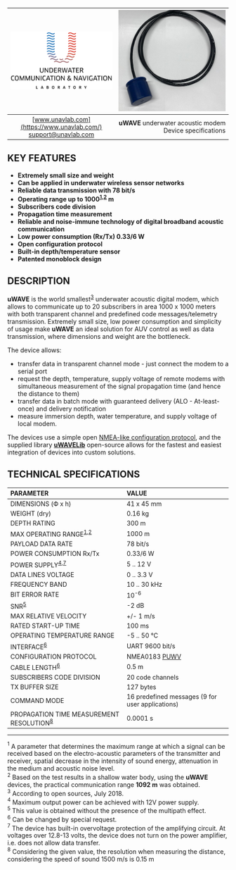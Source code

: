 | ![logo](/documentation/sm_logo.png) | ![logo](/documentation/RT_1_332820_1.png) |
| :---: | ---: |
| [www.unavlab.com](https://www.unavlab.com/) <br/> [support@unavlab.com](mailto:support@unavlab.com) | **uWAVE** underwater acoustic modem <br/> Device specifications |

## KEY FEATURES

* **Extremely small size and weight**
* **Can be applied in underwater wireless sensor networks**
* **Reliable data transmission with 78 bit/s**
* **Operating range up to 1000<sup>[1](#footnote1),[2](#footnote2)</sup> m**
* **Subscribers code division**
* **Propagation time measurement**
* **Reliable and noise-immune technology of digital broadband acoustic communication**
* **Low power consumption (Rx/Tx) 0.33/6 W**
* **Open configuration protocol**
* **Built-in depth/temperature sensor**
* **Patented monoblock design**

## DESCRIPTION

**uWAVE** is the world smallest<sup>[3](#footnote3)</sup> underwater acoustic digital modem, which allows to communicate 
up to 20 subscribers in area 1000 x 1000 meters with both transparent channel and predefined code messages/telemetry transmission.
Extremely small size, low power consumption and simplicity of usage make **uWAVE** an ideal solution for AUV control as well as data 
transmission, where dimensions and weight are the bottleneck.

The device allows:
* transfer data in transparent channel mode - just connect the modem to a serial port
* request the depth, temperature, supply voltage of remote modems with simultaneous measurement of the signal propagation time (and hence the distance to them)
* transfer data in batch mode with guaranteed delivery (ALO - At-least-once) and delivery notification
* measure immersion depth, water temperature, and supply voltage of local modem.

The devices use a simple open [NMEA-like configuration protocol](uWAVE_Protocol_Specification_en.md), and the supplied library
[**uWAVELib**](https://github.com/ucnl/uWAVELib) open-source allows for the fastest and easiest
integration of devices into custom solutions.

<div style="page-break-after: always;"></div>

## TECHNICAL SPECIFICATIONS

| PARAMETER                               | VALUE |
| :--- | :--- |
| DIMENSIONS (Ф х h)                      | 41 x 45 mm |
| WEIGHT (dry)                            | 0.16 kg |
| DEPTH RATING                            | 300 m |
| MAX OPERATING RANGE<sup>[1](#footnote1),[2](#footnote2)</sup> | 1000 m |
| PAYLOAD DATA RATE                       | 78 bit/s |
| POWER CONSUMPTION Rx/Tx                 | 0.33/6 W |
| POWER SUPPLY<sup>[4](#footnote4),[7](#footnote7)</sup> | 5 .. 12 V |
| DATA LINES VOLTAGE                      | 0 .. 3.3 V |
| FREQUENCY BAND                          | 10 .. 30 kHz |
| BIT ERROR RATE                          | 10<sup>-6</sup> |
| SNR<sup>[5](#footnote5)</sup>           | -2 dB |
| MAX RELATIVE VELOCITY                   | +/- 1 m/s |
| RATED START-UP TIME                     | 100 ms |
| OPERATING TEMPERATURE RANGE             | -5 .. 50 °C |
| INTERFACE<sup>[6](#footnote6)</sup>     | UART 9600 bit/s |
| CONFIGURATION PROTOCOL                  | NMEA0183 [PUWV](uWAVE_Protocol_Specification_en.md) |
| CABLE LENGTH<sup>[6](#footnote6)</sup>  | 0.5 m |
| SUBSCRIBERS CODE DIVISION               | 20 code channels |
| TX BUFFER SIZE                          | 127 bytes |
| COMMAND MODE                            | 16 predefined messages (9 for user applications) |
| PROPAGATION TIME MEASUREMENT RESOLUTION<sup>[8](#footnote8)</sup> | 0.0001 s |
  
________________
<a name="footnote1"><sup>1</sup></a> A parameter that determines the maximum range at which a signal can be received based on the electro-acoustic parameters of the transmitter and receiver, spatial decrease in the intensity of sound energy, attenuation in the medium and acoustic noise level.  
<a name="footnote2"><sup>2</sup></a> Based on the test results in a shallow water body, using the **uWAVE** devices, the practical communication range **1092 m** was obtained.  
<a name="footnote3"><sup>3</sup></a> According to open sources, July 2018.  
<a name="footnote4"><sup>4</sup></a> Maximum output power can be achieved with 12V power supply.  
<a name="footnote5"><sup>5</sup></a> This value is obtained without the presence of the multipath effect.  
<a name="footnote6"><sup>6</sup></a> Сan be changed by special request.  
<a name="footnote7"><sup>7</sup></a> The device has built-in overvoltage protection of the amplifying circuit. At voltages over 12.8-13 volts, the device does not turn on the power amplifier, i.e. does not allow data transfer.  
<a name="footnote8"><sup>8</sup></a> Considering the given value, the resolution when measuring the distance, considering the speed of sound 1500 m/s is 0.15 m  
